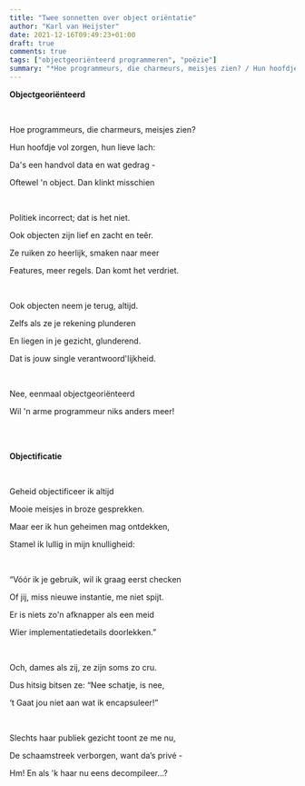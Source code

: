 ```yaml
---
title: "Twee sonnetten over object oriëntatie"
author: "Karl van Heijster"
date: 2021-12-16T09:49:23+01:00
draft: true
comments: true
tags: ["objectgeoriënteerd programmeren", "poëzie"]
summary: "*Hoe programmeurs, die charmeurs, meisjes zien? / Hun hoofdje vol zorgen, hun lieve lach: / Da's een handvol data en wat gedrag - / Oftewel 'n object. Dan klinkt misschien // Politiek incorrect; dat is het niet. / Ook objecten zijn lief en zacht en teêr. / Ze ruiken zo heerlijk, smaken naar meer / Features, meer regels. Dan komt het verdriet.*"
---
```


**Objectgeoriënteerd**

<br>

Hoe programmeurs, die charmeurs, meisjes zien?

Hun hoofdje vol zorgen, hun lieve lach:

Da's een handvol data en wat gedrag -

Oftewel 'n object. Dan klinkt misschien

<br>

Politiek incorrect; dat is het niet.

Ook objecten zijn lief en zacht en teêr.

Ze ruiken zo heerlijk, smaken naar meer

Features, meer regels. Dan komt het verdriet.

<br>

Ook objecten neem je terug, altijd.

Zelfs als ze je rekening plunderen

En liegen in je gezicht, glunderend.

Dat is jouw single verantwoord'lijkheid.

<br>

Nee, eenmaal objectgeoriënteerd

Wil 'n arme programmeur niks anders meer!

<br>
<br>

**Objectificatie**

<br>

Geheid objectificeer ik altijd

Mooie meisjes in broze gesprekken.

Maar eer ik hun geheimen mag ontdekken,

Stamel ik lullig in mijn knulligheid:

<br>

“Vóór ik je gebruik, wil ik graag eerst checken

Of jij, miss nieuwe instantie, me niet spijt.

Er is niets zo'n afknapper als een meid

Wier implementatiedetails doorlekken.”

<br>

Och, dames als zij, ze zijn soms zo cru.

Dus hitsig bitsen ze: “Nee schatje, is nee,

‘t Gaat jou niet aan wat ik encapsuleer!”

<br>

Slechts haar publiek gezicht toont ze me nu,

De schaamstreek verborgen, want da’s privé -

Hm! En als 'k haar nu eens decompileer...?
